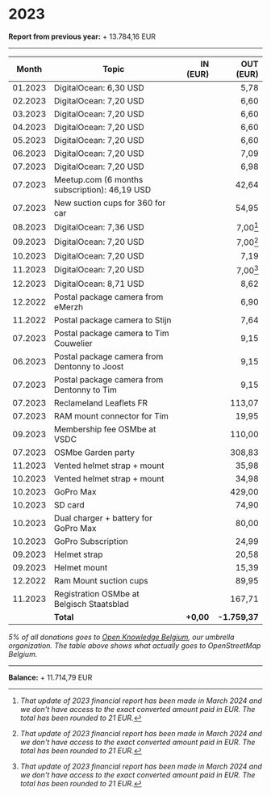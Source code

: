 # 2023

**Report from previous year:** + 13.784,16 EUR

---

| Month   | Topic                                               | IN (EUR)      | OUT (EUR)     |
| ------- | --------------------------------------------------- | ------------: | ------------: |
| 01.2023 | DigitalOcean: 6,30 USD                              |               |          5,78 |
| 02.2023 | DigitalOcean: 7,20 USD                              |               |          6,60 |
| 03.2023 | DigitalOcean: 7,20 USD                              |               |          6,60 |
| 04.2023 | DigitalOcean: 7,20 USD                              |               |          6,60 |
| 05.2023 | DigitalOcean: 7,20 USD                              |               |          6,60 |
| 06.2023 | DigitalOcean: 7,20 USD                              |               |          7,09 |
| 07.2023 | DigitalOcean: 7,20 USD                              |               |          6,98 |
| 07.2023 | Meetup.com (6 months subscription): 46,19 USD       |               |         42,64 |
| 07.2023 | New suction cups for 360 for car                    |               |         54,95 |
| 08.2023 | DigitalOcean: 7,36 USD                              |               |      7,00[^1] |
| 09.2023 | DigitalOcean: 7,20 USD                              |               |      7,00[^1] |
| 10.2023 | DigitalOcean: 7,20 USD                              |               |          7,19 |
| 11.2023 | DigitalOcean: 7,20 USD                              |               |      7,00[^1] |
| 12.2023 | DigitalOcean: 8,71 USD                              |               |          8,62 |
| 12.2022 | Postal package camera from eMerzh                   |               |          6,90 |
| 11.2022 | Postal package camera to Stijn                      |               |          7,64 |
| 07.2023 | Postal package camera to Tim Couwelier              |               |          9,15 |
| 06.2023 | Postal package camera from Dentonny to Joost        |               |          9,15 |
| 07.2023 | Postal package camera from Dentonny to Tim          |               |          9,15 |
| 07.2023 | Reclameland Leaflets FR                             |               |        113,07 |
| 07.2023 | RAM mount connector for Tim                         |               |         19,95 |
| 09.2023 | Membership fee OSMbe at VSDC                        |               |        110,00 |
| 07.2023 | OSMbe Garden party                                  |               |        308,83 |
| 11.2023 | Vented helmet strap + mount                         |               |         35,98 |
| 10.2023 | Vented helmet strap + mount                         |               |         34,98 |
| 10.2023 | GoPro Max                                           |               |        429,00 |
| 10.2023 | SD card                                             |               |         74,90 |
| 10.2023 | Dual charger + battery for GoPro Max                |               |         80,00 |
| 10.2023 | GoPro Subscription                                  |               |         24,99 |
| 09.2023 | Helmet strap                                        |               |         20,58 |
| 09.2023 | Helmet mount                                        |               |         15,39 |
| 12.2022 | Ram Mount suction cups                              |               |         89,95 |
| 11.2023 | Registration OSMbe at Belgisch Staatsblad           |               |        167,71 |
|         | **Total**                                           | **+0,00**     | **-1.759,37** |

_5% of all donations goes to [Open Knowledge Belgium](https://openknowledge.be/), our umbrella organization.
The table above shows what actually goes to OpenStreetMap Belgium._

---

**Balance:** + 11.714,79 EUR

[^1]: *That update of 2023 financial report has been made in March 2024 and we don't have access to the exact converted amount paid in EUR. The total has been rounded to 21 EUR.*
